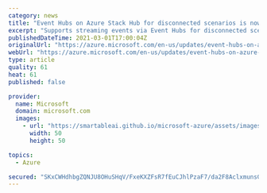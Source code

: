 ```yaml
---
category: news
title: "Event Hubs on Azure Stack Hub for disconnected scenarios is now generally available"
excerpt: "Supports streaming events via Event Hubs for disconnected scenarios on Azure Stack Hub. "
publishedDateTime: 2021-03-01T17:00:04Z
originalUrl: "https://azure.microsoft.com/en-us/updates/event-hubs-on-azure-stack-hub-for-disconnected-scenarios-is-now-generally-available/"
webUrl: "https://azure.microsoft.com/en-us/updates/event-hubs-on-azure-stack-hub-for-disconnected-scenarios-is-now-generally-available/"
type: article
quality: 61
heat: 61
published: false

provider:
  name: Microsoft
  domain: microsoft.com
  images:
    - url: "https://smartableai.github.io/microsoft-azure/assets/images/organizations/microsoft.com-50x50.jpg"
      width: 50
      height: 50

topics:
  - Azure

secured: "SKxCWHdhbgZQNJU8OHuSHqV/FxeKXZFsR7fEuCJhlPzaF7/da2F8AclxmunsGg4eFtKnGsfsum9B3xAIbwlQH1OHK6G8gOz+ZeHLJr8V8uOXzrMroeuNO/gFXGI7I5zyaJ8oFPr5ZnlKmZAchVhc5PqRJlF1GSIu0tiYOChdmAZW6FI9L6mbG2/vZbUawDgPbn1/N5vf8JeYJmpuhYOlwX5OgKCRYknjxWkTa/kUd3SYDYmz5zn3jFFSnO9GaXa8f7uJLq86BiLbYLv1QcS9yPDbeVPjSrAPj2jbKxXWoQrsuaBZ9OdfFlFzMH365hbgX2B7Qd2pgGOX8wwcBSEZnozuVedrM1H0hMMiSzomn4s=;5r4YEFyzk3fUhRpBt2Nh9g=="
---
```


